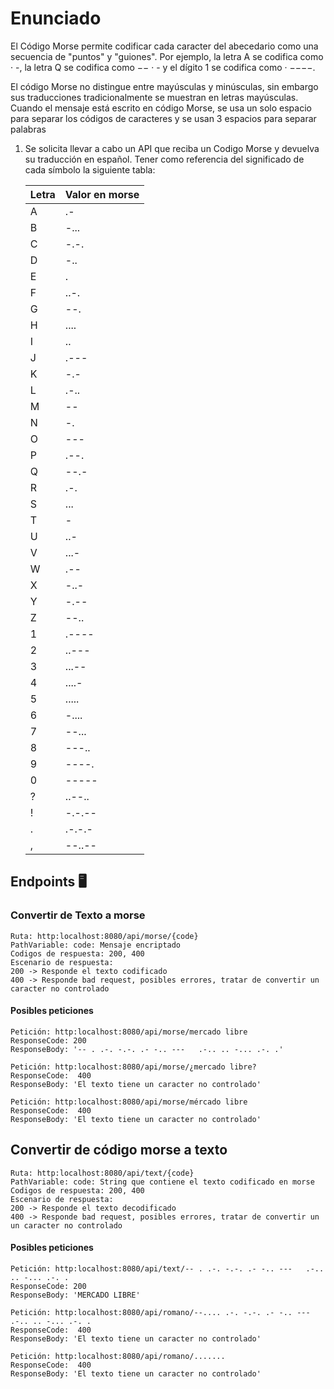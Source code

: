 # Enunciado
El Código Morse permite codificar cada caracter del abecedario como una secuencia de
"puntos" y "guiones". Por ejemplo, la letra A se codifica como · -, la letra Q se codifica como
−− · - y el dígito 1 se codifica como · −−−−.

El código Morse no distingue entre mayúsculas y minúsculas, sin embargo sus traducciones
tradicionalmente se muestran en letras mayúsculas. Cuando el mensaje está escrito en
código Morse, se usa un solo espacio para separar los códigos de caracteres y se usan 3
espacios para separar palabras

1. Se solicita llevar a cabo un API que reciba un Codigo Morse y devuelva su
   traducción en español. Tener como referencia del significado de cada símbolo la
   siguiente tabla:
 
    | Letra | Valor en morse |
    |-------|----------------|
    | A     | .-             |
    | B     | -...           |
    | C     | -.-.           |
    | D     | -..            |
    | E     | .              |
    | F     | ..-.           |
    | G     | --.            |
    | H     | ....           |
    | I     | ..             |
    | J     | .---           |  
    | K     | -.-            |
    | L     | .-..           |
    | M     | --             |
    | N     | -.             |
    | O     | ---            |
    | P     | .--.           |
    | Q     | --.-           |
    | R     | .-.            |
    | S     | ...            |
    | T     | -              |
    | U     | ..-            |
    | V     | ...-           |
    | W     | .--            |
    | X     | -..-           |
    | Y     | -.--           |
    | Z     | --..           |
    | 1     | .----          |
    | 2     | ..---          |
    | 3     | ...--          |
    | 4     | ....-          |
    | 5     | .....          |
    | 6     | -....          |
    | 7     | --...          |
    | 8     | ---..          |
    | 9     | ----.          |
    | 0     | -----          |
    | ?     | ..--..         |
    | !     | -.-.--         |
    | .     | .-.-.-         |
    | ,     | --..--         |
    

## Endpoints 🖥️

### Convertir de Texto a morse

    Ruta: http:localhost:8080/api/morse/{code} 
    PathVariable: code: Mensaje encriptado
    Codigos de respuesta: 200, 400
    Escenario de respuesta: 
    200 -> Responde el texto codificado
    400 -> Responde bad request, posibles errores, tratar de convertir un caracter no controlado

#### Posibles peticiones
    Petición: http:localhost:8080/api/morse/mercado libre 
    ResponseCode: 200 
    ResponseBody: '-- . .-. -.-. .- -.. ---   .-.. .. -... .-. .'

    Petición: http:localhost:8080/api/morse/¿mercado libre?
    ResponseCode:  400
    ResponseBody: 'El texto tiene un caracter no controlado'

    Petición: http:localhost:8080/api/morse/mércado libre
    ResponseCode:  400
    ResponseBody: 'El texto tiene un caracter no controlado'

##  Convertir de código morse a texto

    Ruta: http:localhost:8080/api/text/{code}
    PathVariable: code: String que contiene el texto codificado en morse
    Codigos de respuesta: 200, 400
    Escenario de respuesta:
    200 -> Responde el texto decodificado
    400 -> Responde bad request, posibles errores, tratar de convertir un un caracter no controlado

#### Posibles peticiones
    Petición: http:localhost:8080/api/text/-- . .-. -.-. .- -.. ---   .-.. .. -... .-. . 
    ResponseCode: 200 
    ResponseBody: 'MERCADO LIBRE'

    Petición: http:localhost:8080/api/romano/--.... .-. -.-. .- -.. ---   .-.. .. -... .-. .
    ResponseCode:  400
    ResponseBody: 'El texto tiene un caracter no controlado'

    Petición: http:localhost:8080/api/romano/.......
    ResponseCode:  400
    ResponseBody: 'El texto tiene un caracter no controlado'
    
    

